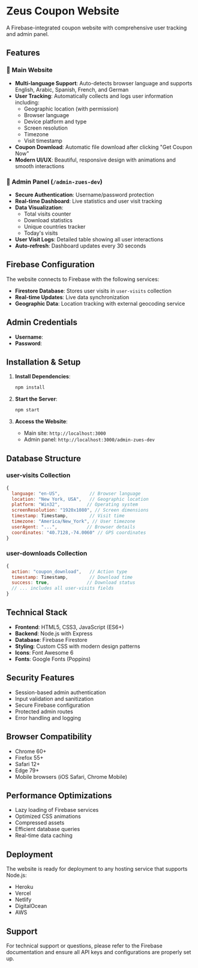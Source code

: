 # Zeus Coupon Website

A Firebase-integrated coupon website with comprehensive user tracking and admin panel.

## Features

### 🎯 Main Website
- **Multi-language Support**: Auto-detects browser language and supports English, Arabic, Spanish, French, and German
- **User Tracking**: Automatically collects and logs user information including:
  - Geographic location (with permission)
  - Browser language
  - Device platform and type
  - Screen resolution
  - Timezone
  - Visit timestamp
- **Coupon Download**: Automatic file download after clicking "Get Coupon Now"
- **Modern UI/UX**: Beautiful, responsive design with animations and smooth interactions

### 🔐 Admin Panel (`/admin-zues-dev`)
- **Secure Authentication**: Username/password protection
- **Real-time Dashboard**: Live statistics and user visit tracking
- **Data Visualization**: 
  - Total visits counter
  - Download statistics
  - Unique countries tracker
  - Today's visits
- **User Visit Logs**: Detailed table showing all user interactions
- **Auto-refresh**: Dashboard updates every 30 seconds

## Firebase Configuration

The website connects to Firebase with the following services:
- **Firestore Database**: Stores user visits in `user-visits` collection
- **Real-time Updates**: Live data synchronization
- **Geographic Data**: Location tracking with external geocoding service

## Admin Credentials

- **Username**: 
- **Password**: 

## Installation & Setup

1. **Install Dependencies**:
   ```bash
   npm install
   ```

2. **Start the Server**:
   ```bash
   npm start
   ```

3. **Access the Website**:
   - Main site: `http://localhost:3000`
   - Admin panel: `http://localhost:3000/admin-zues-dev`

## Database Structure

### user-visits Collection
```javascript
{
  language: "en-US",           // Browser language
  location: "New York, USA",   // Geographic location
  platform: "Win32",          // Operating system
  screenResolution: "1920x1080", // Screen dimensions
  timestamp: Timestamp,        // Visit time
  timezone: "America/New_York", // User timezone
  userAgent: "...",           // Browser details
  coordinates: "40.7128,-74.0060" // GPS coordinates
}
```

### user-downloads Collection
```javascript
{
  action: "coupon_download",   // Action type
  timestamp: Timestamp,        // Download time
  success: true,              // Download status
  // ... includes all user-visits fields
}
```

## Technical Stack

- **Frontend**: HTML5, CSS3, JavaScript (ES6+)
- **Backend**: Node.js with Express
- **Database**: Firebase Firestore
- **Styling**: Custom CSS with modern design patterns
- **Icons**: Font Awesome 6
- **Fonts**: Google Fonts (Poppins)

## Security Features

- Session-based admin authentication
- Input validation and sanitization
- Secure Firebase configuration
- Protected admin routes
- Error handling and logging

## Browser Compatibility

- Chrome 60+
- Firefox 55+
- Safari 12+
- Edge 79+
- Mobile browsers (iOS Safari, Chrome Mobile)

## Performance Optimizations

- Lazy loading of Firebase services
- Optimized CSS animations
- Compressed assets
- Efficient database queries
- Real-time data caching

## Deployment

The website is ready for deployment to any hosting service that supports Node.js:
- Heroku
- Vercel
- Netlify
- DigitalOcean
- AWS

## Support

For technical support or questions, please refer to the Firebase documentation and ensure all API keys and configurations are properly set up.
